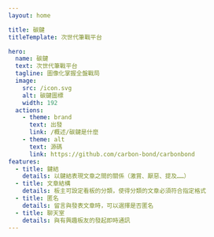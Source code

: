 ```yaml
---
layout: home

title: 碳鍵
titleTemplate: 次世代筆戰平台

hero:
  name: 碳鍵
  text: 次世代筆戰平台
  tagline: 圖像化掌握全盤戰局
  image:
    src: /icon.svg
    alt: 碳鍵圖標
    width: 192
  actions:
    - theme: brand
      text: 出發
      link: /概述/碳鍵是什麼
    - theme: alt
      text: 源碼
      link: https://github.com/carbon-bond/carbonbond
features:
  - title: 鍵結
    details: 以鍵結表現文章之間的關係（激賞、厭惡、提及……）
  - title: 文章結構
    details: 板主可設定看板的分類，使得分類的文章必須符合指定格式
  - title: 匿名
    details: 留言與發表文章時，可以選擇是否匿名
  - title: 聊天室
    details: 與有興趣板友的發起即時通訊
---
```

